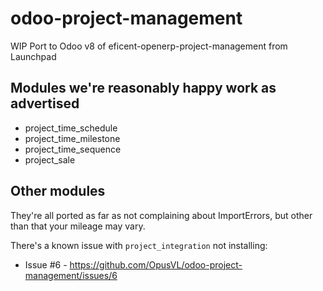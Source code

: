 odoo-project-management
=======================

WIP Port to Odoo v8 of eficent-openerp-project-management from Launchpad


## Modules we're reasonably happy work as advertised

* project_time_schedule
* project_time_milestone
* project_time_sequence
* project_sale

## Other modules

They're all ported as far as not complaining about ImportErrors, but other than that your mileage may vary.

There's a known issue with `project_integration` not installing:
* Issue #6 - https://github.com/OpusVL/odoo-project-management/issues/6

